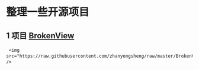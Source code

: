 # 整理一些开源项目


## 1 项目 [BrokenView](https://github.com/zhanyongsheng/BrokenView)<br/>
     <img src="https://raw.githubusercontent.com/zhanyongsheng/raw/master/BrokenView/image/demo.gif" />
